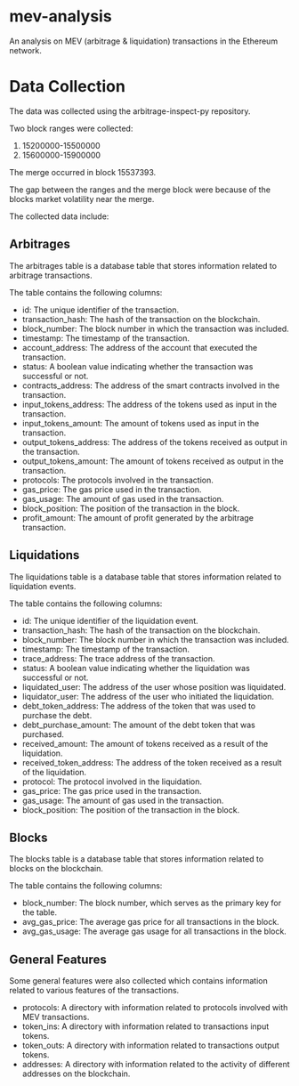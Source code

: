 # mev-analysis

An analysis on MEV (arbitrage &amp; liquidation) transactions in the Ethereum network.

# Data Collection

The data was collected using the arbitrage-inspect-py repository.

Two block ranges were collected:

1. 15200000-15500000
2. 15600000-15900000

The merge occurred in block 15537393.

The gap between the ranges and the merge block were because of the blocks market volatility near the merge.

The collected data include:

## Arbitrages

The arbitrages table is a database table that stores information related to arbitrage transactions.

The table contains the following columns:

* id: The unique identifier of the transaction.
* transaction_hash: The hash of the transaction on the blockchain.
* block_number: The block number in which the transaction was included.
* timestamp: The timestamp of the transaction.
* account_address: The address of the account that executed the transaction.
* status: A boolean value indicating whether the transaction was successful or not.
* contracts_address: The address of the smart contracts involved in the transaction.
* input_tokens_address: The address of the tokens used as input in the transaction.
* input_tokens_amount: The amount of tokens used as input in the transaction.
* output_tokens_address: The address of the tokens received as output in the transaction.
* output_tokens_amount: The amount of tokens received as output in the transaction.
* protocols: The protocols involved in the transaction.
* gas_price: The gas price used in the transaction.
* gas_usage: The amount of gas used in the transaction.
* block_position: The position of the transaction in the block.
* profit_amount: The amount of profit generated by the arbitrage transaction.

## Liquidations

The liquidations table is a database table that stores information related to liquidation events.

The table contains the following columns:

* id: The unique identifier of the liquidation event.
* transaction_hash: The hash of the transaction on the blockchain.
* block_number: The block number in which the transaction was included.
* timestamp: The timestamp of the transaction.
* trace_address: The trace address of the transaction.
* status: A boolean value indicating whether the liquidation was successful or not.
* liquidated_user: The address of the user whose position was liquidated.
* liquidator_user: The address of the user who initiated the liquidation.
* debt_token_address: The address of the token that was used to purchase the debt.
* debt_purchase_amount: The amount of the debt token that was purchased.
* received_amount: The amount of tokens received as a result of the liquidation.
* received_token_address: The address of the token received as a result of the liquidation.
* protocol: The protocol involved in the liquidation.
* gas_price: The gas price used in the transaction.
* gas_usage: The amount of gas used in the transaction.
* block_position: The position of the transaction in the block.

## Blocks

The blocks table is a database table that stores information related to blocks on the blockchain.

The table contains the following columns:

* block_number: The block number, which serves as the primary key for the table.
* avg_gas_price: The average gas price for all transactions in the block.
* avg_gas_usage: The average gas usage for all transactions in the block.

## General Features

Some general features were also collected which contains information related to various features of the transactions.

* protocols: A directory with information related to protocols involved with MEV transactions.
* token_ins: A directory with information related to transactions input tokens.
* token_outs: A directory with information related to transactions output tokens.
* addresses: A directory with information related to the activity of different addresses on the blockchain.
